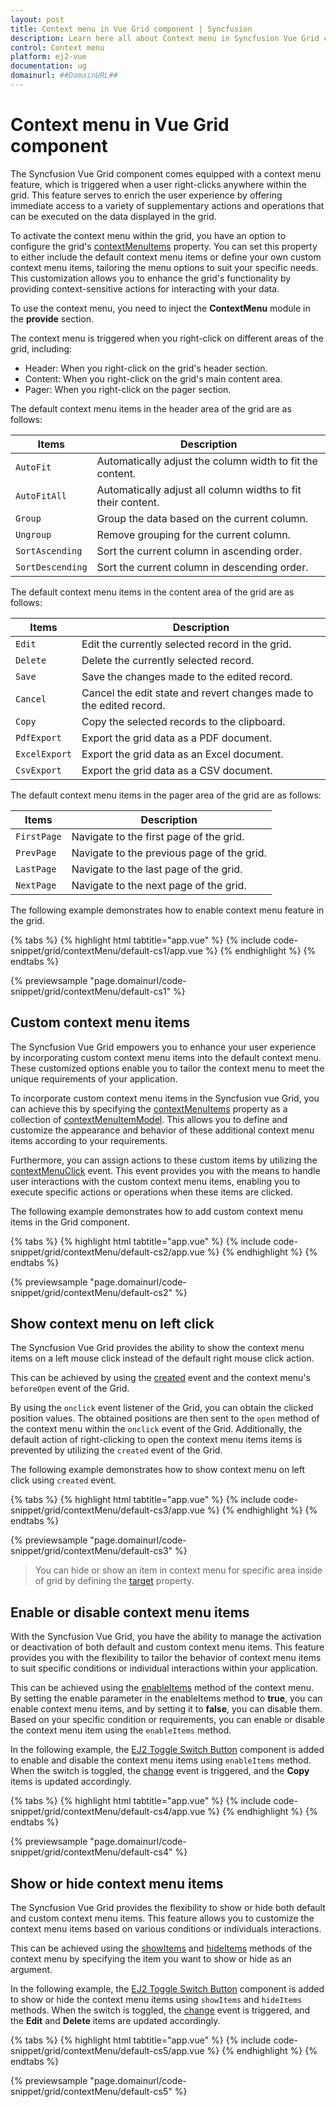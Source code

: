 ```yaml
---
layout: post
title: Context menu in Vue Grid component | Syncfusion
description: Learn here all about Context menu in Syncfusion Vue Grid component of Syncfusion Essential JS 2 and more.
control: Context menu 
platform: ej2-vue
documentation: ug
domainurl: ##DomainURL##
---
```


# Context menu in Vue Grid component

The Syncfusion Vue Grid component comes equipped with a context menu feature, which is triggered when a user right-clicks anywhere within the grid. This feature serves to enrich the user experience by offering immediate access to a variety of supplementary actions and operations that can be executed on the data displayed in the grid.

To activate the context menu within the grid, you have an option to configure the grid's [contextMenuItems](https://ej2.syncfusion.com/vue/documentation/api/grid/#contextmenuitems) property. You can set this property to either include the default context menu items or define your own custom context menu items, tailoring the menu options to suit your specific needs. This customization allows you to enhance the grid's functionality by providing context-sensitive actions for interacting with your data.

To use the context menu, you need to inject the **ContextMenu** module in the **provide** section.

The context menu is triggered when you right-click on different areas of the grid, including:
* Header: When you right-click on the grid's header section.
* Content: When you right-click on the grid's main content area.
* Pager: When you right-click on the pager section.

The default context menu items in the header area of the grid are as follows:

Items| Description
----|----
`AutoFit`|  Automatically adjust the column width to fit the content.
`AutoFitAll` | Automatically adjust all column widths to fit their content.
`Group` | Group the data based on the current column.
`Ungroup` | Remove grouping for the current column.
`SortAscending` | Sort the current column in ascending order.
`SortDescending` | Sort the current column in descending order.

The default context menu items in the content area of the grid are as follows:

Items| Description
----|----
`Edit`|  Edit the currently selected record in the grid.
`Delete` | Delete the currently selected record.
`Save` | Save the changes made to the edited record.
`Cancel` | Cancel the edit state and revert changes made to the edited record.
`Copy` | Copy the selected records to the clipboard.
`PdfExport` | Export the grid data as a PDF document.
`ExcelExport` | Export the grid data as an Excel document.
`CsvExport` | Export the grid data as a CSV document.

The default context menu items in the pager area of the grid are as follows:

Items| Description
----|----
`FirstPage` | Navigate to the first page of the grid.
`PrevPage` | Navigate to the previous page of the grid.
`LastPage` | Navigate to the last page of the grid.
`NextPage` | Navigate to the next page of the grid.

The following example demonstrates how to enable context menu feature in the grid.

{% tabs %}
{% highlight html tabtitle="app.vue" %}
{% include code-snippet/grid/contextMenu/default-cs1/app.vue %}
{% endhighlight %}
{% endtabs %}
        
{% previewsample "page.domainurl/code-snippet/grid/contextMenu/default-cs1" %}

## Custom context menu items

The Syncfusion Vue Grid empowers you to enhance your user experience by incorporating custom context menu items into the default context menu. These customized options enable you to tailor the context menu to meet the unique requirements of your application.

To incorporate custom context menu items in the Syncfusion vue Grid, you can achieve this by specifying the [contextMenuItems](https://ej2.syncfusion.com/vue/documentation/api/grid/#contextmenuitems) property as a collection of [contextMenuItemModel](https://ej2.syncfusion.com/vue/documentation/api/grid/contextMenuItemModel). This allows you to define and customize the appearance and behavior of these additional context menu items according to your requirements.

Furthermore, you can assign actions to these custom items by utilizing the [contextMenuClick](https://ej2.syncfusion.com/vue/documentation/api/grid/#contextmenuclick) event. This event provides you with the means to handle user interactions with the custom context menu items, enabling you to execute specific actions or operations when these items are clicked. 

The following example demonstrates how to add custom context menu items in the Grid component.

{% tabs %}
{% highlight html tabtitle="app.vue" %}
{% include code-snippet/grid/contextMenu/default-cs2/app.vue %}
{% endhighlight %}
{% endtabs %}
        
{% previewsample "page.domainurl/code-snippet/grid/contextMenu/default-cs2" %}

## Show context menu on left click

The Syncfusion Vue Grid provides the ability to show the context menu items on a left mouse click instead of the default right mouse click action. 

This can be achieved by using the [created](https://ej2.syncfusion.com/vue/documentation/api/grid/#created) event and the context menu's `beforeOpen` event of the Grid.

By using the `onclick` event listener of the Grid, you can obtain the clicked position values. The obtained positions are then sent to the `open` method of the context menu within the `onclick` event of the Grid. Additionally, the default action of right-clicking to open the context menu items items is prevented by utilizing the `created` event of the Grid.

The following example demonstrates how to show context menu on left click using `created` event.

{% tabs %}
{% highlight html tabtitle="app.vue" %}
{% include code-snippet/grid/contextMenu/default-cs3/app.vue %}
{% endhighlight %}
{% endtabs %}
        
{% previewsample "page.domainurl/code-snippet/grid/contextMenu/default-cs3" %}

> You can hide or show an item in context menu for specific area inside of grid by defining the [target](https://ej2.syncfusion.com/vue/documentation/api/grid/contextMenuItemModel/#target) property.

## Enable or disable context menu items

With the Syncfusion Vue Grid, you have the ability to manage the activation or deactivation of both default and custom context menu items. This feature provides you with the flexibility to tailor the behavior of context menu items to suit specific conditions or individual interactions within your application.

This can be achieved using the [enableItems](https://ej2.syncfusion.com/vue/documentation/api/context-menu/#enableitems) method of the context menu. By setting the enable parameter in the enableItems method to **true**, you can enable context menu items, and by setting it to **false**, you can disable them. Based on your specific condition or requirements, you can enable or disable the context menu item using the `enableItems` method.

In the following example, the [EJ2 Toggle Switch Button](https://ej2.syncfusion.com/vue/documentation/switch/getting-started) component is added to enable and disable the context menu items using `enableItems` method. When the switch is toggled, the [change](https://ej2.syncfusion.com/vue/documentation/api/switch/#change) event is triggered, and the **Copy** items is updated accordingly.

{% tabs %}
{% highlight html tabtitle="app.vue" %}
{% include code-snippet/grid/contextMenu/default-cs4/app.vue %}
{% endhighlight %}
{% endtabs %}
        
{% previewsample "page.domainurl/code-snippet/grid/contextMenu/default-cs4" %}

## Show or hide context menu items

The Syncfusion Vue Grid provides the flexibility to show or hide both default and custom context menu items. This feature allows you to customize the context menu items based on various conditions or individuals interactions.

This can be achieved using the [showItems](https://ej2.syncfusion.com/vue/documentation/api/context-menu/#showitems) and [hideItems](https://ej2.syncfusion.com/vue/documentation/api/context-menu/#hideitems) methods of the context menu by specifying the item you want to show or hide as an argument. 

In the following example, the [EJ2 Toggle Switch Button](https://ej2.syncfusion.com/vue/documentation/switch/getting-started) component is added to show or hide the context menu items using `showItems` and `hideItems` methods. When the switch is toggled, the [change](https://ej2.syncfusion.com/vue/documentation/api/switch/#change) event is triggered, and the **Edit** and **Delete** items are updated accordingly. 

{% tabs %}
{% highlight html tabtitle="app.vue" %}
{% include code-snippet/grid/contextMenu/default-cs5/app.vue %}
{% endhighlight %}
{% endtabs %}
        
{% previewsample "page.domainurl/code-snippet/grid/contextMenu/default-cs5" %}
